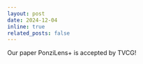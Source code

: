 ```yaml
---
layout: post
date: 2024-12-04
inline: true
related_posts: false
---
```


Our paper PonziLens+ is accepted by TVCG!
